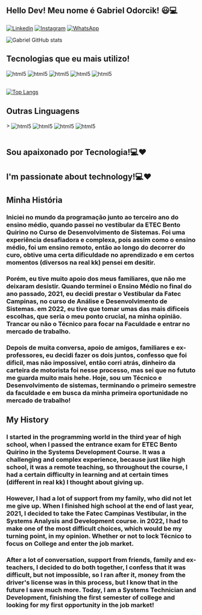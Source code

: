## Hello Dev! Meu nome é Gabriel Odorcik! 😃💻


[![Linkedin](https://img.shields.io/badge/LinkedIn-0077B5?style=for-the-badge&logo=linkedin&logoColor=white)](hhtps://instagram.com/gabrielodorcik_)
[![Instagram](https://img.shields.io/badge/Instagram-E4405F?style=for-the-badge&logo=instagram&logoColor=white)](hhtps://instagram.com/gabrielodorcik_)
[![WhatsApp](https://img.shields.io/badge/WhatsApp-25D366?style=for-the-badge&logo=whatsapp&logoColor=white)](https://api.whatsapp.com/send?phone=5519989559017&text=Ol%C3%A1%20Dev!%20Eu%20sou%20o%20Gabriel.%20)

![Gabriel GitHub stats](https://github-readme-stats.vercel.app/api?username=gabrielodorcik&show_icons=true&theme=tokyonight)

## Tecnologias que eu mais utilizo!

<div style="display: inline_block">
  <img align="center" alt="html5" src="https://img.shields.io/badge/HTML5-E34F26?style=for-the-badge&logo=html5&logoColor=white" />
  <img align="center" alt="html5" src="https://img.shields.io/badge/PHP-777BB4?style=for-the-badge&logo=php&logoColor=white" />
  <img align="center" alt="html5" src="https://img.shields.io/badge/CSS-239120?&style=for-the-badge&logo=css3&logoColor=white" />
  <img align="center" alt="html5" src="https://img.shields.io/badge/C-00599C?style=for-the-badge&logo=c&logoColor=white" />
  <img align="center" alt="html5" src="https://img.shields.io/badge/JavaScript-F7DF1E?style=for-the-badge&logo=javascript&logoColor=black" />
  
</div>
  
 <br>
  
[![Top Langs](https://github-readme-stats.vercel.app/api/top-langs/?username=gabrielodorcik&layout=compact&show_icons=true&theme=tokyonight)](https://github.com/gabrielodorcik/github-readme-stats)

## Outras Linguagens

<div style="display: inline_block">>
  <img align="center" alt="html5" src="https://img.shields.io/badge/Java-ED8B00?style=for-the-badge&logo=java&logoColor=white" />
  <img align="center" alt="html5" src="https://img.shields.io/badge/React_Native-20232A?style=for-the-badge&logo=react&logoColor=61DAFB" />
  <img align="center" alt="html5" src="https://img.shields.io/badge/MySQL-00000F?style=for-the-badge&logo=mysql&logoColor=white" />
  <img align="center" alt="html5" src="https://img.shields.io/badge/Python-3776AB?style=for-the-badge&logo=python&logoColor=white" />
  
</div><br>
  
 ## Sou apaixonado por Tecnologia!💻❤️  <br>
 ## I'm passionate about technology!💻❤️  <br>
 
 ## Minha História 
 
 ###      Iniciei no mundo da programação junto ao terceiro ano do ensino médio, quando passei no vestibular da ETEC Bento Quirino no Curso de Desenvolvimento de Sistemas. Foi uma experiência desafiadora e complexa, pois assim como o ensino médio, foi um ensino remoto, então ao longo do decorrer do curo, obtive uma certa dificuldade no aprendizado e em certos momentos (diversos na real kk) pensei em desitir. <br>
 
 ###      Porém, eu tive muito apoio dos meus familiares, que não me deixaram desistir. Quando terminei o Ensino  Médio  no final do ano passado, 2021, eu decidi prestar o Vestibular da Fatec Campinas, no curso de Análise e Desenvolvimento de Sistemas. em 2022, eu tive que tomar umas das mais dificeis escolhas, que seria o meu ponto crucial, na minha opinião. Trancar ou não o Técnico para focar na Faculdade e entrar no mercado de trabalho. 
 
 ###      Depois de muita conversa, apoio de amigos, familiares e ex-professores, eu decidi fazer os dois juntos, confesso que foi dificil, mas não impossivel, então corri atrás, dinheiro da carteira de motorista foi nesse processo, mas sei que no fututo me guarda muito mais hehe. Hoje, sou um Técnico e Desenvolvimento de sistemas, terminando o primeiro semestre da faculdade e em busca da minha primeira oportunidade no mercado de trabalho!
 
 ## My History 
 
 ###      I started in the programming world in the third year of high school, when I passed the entrance exam for ETEC Bento Quirino in the Systems Development Course. It was a challenging and complex experience, because just like high school, it was a remote teaching, so throughout the course, I had a certain difficulty in learning and at certain times (different in real kk) I thought about giving up. <br>
 
 ###      However, I had a lot of support from my family, who did not let me give up. When I finished high school at the end of last year, 2021, I decided to take the Fatec Campinas Vestibular, in the Systems Analysis and Development course. in 2022, I had to make one of the most difficult choices, which would be my turning point, in my opinion. Whether or not to lock Técnico to focus on College and enter the job market.
 
 ###      After a lot of conversation, support from friends, family and ex-teachers, I decided to do both together, I confess that it was difficult, but not impossible, so I ran after it, money from the driver's license was in this process, but I know that in the future I save much more. Today, I am a Systems Technician and Development, finishing the first semester of college and looking for my first opportunity in the job market!
 



